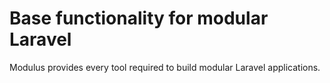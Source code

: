 # Base functionality for modular Laravel

Modulus provides every tool required to build modular Laravel applications.
